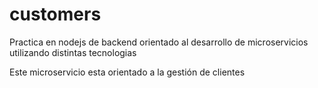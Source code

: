 # customers
Practica en nodejs de backend orientado al desarrollo de microservicios utilizando distintas tecnologias

Este microservicio esta orientado a la gestión de clientes
